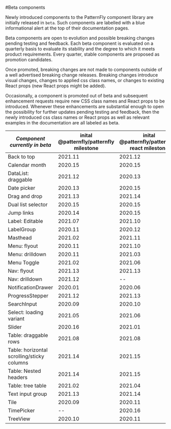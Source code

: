 #Beta components

Newly introduced components to the PatternFly component library are 
initially released in `beta`. Such components are labelled with a blue informational alert at the top of their documentation pages.

Beta components are open to evolution and possible breaking changes 
pending testing and feedback. Each beta component is evaluated on a quarterly basis to evaluate its stability
and the degree to which it meets product requirements. Every quarter, stable
components are proposed as promotion candidates. 

Once promoted, breaking changes are not made to components outside of a well advertised 
breaking change releases. Breaking changes introduce visual changes, changes to applied css 
class names, or changes to existing React props (new React props might be added).

Occasionally, a component is promoted out of beta and subsequent enhancement requests require new CSS class names
and React props to be introduced. Whenever these enhancements are substantial enough to open the possibility
for further updates pending testing and feedback, then the newly introduced css class names or React props 
as well as relevant examples in the documentation are all labeled as beta.

| *Component currently in beta* | inital @patternfly/patternfly milestone | inital @patternfly/patternfly-react milestone |
| ----------------------------| ----------------------------------------| ----------------------------------------------|
| Back to top | 2021.11 | 2021.12 |
| Calendar month | 2020.15 | 2020.15 |
| DataList: draggable | 2021.12 | 2020.13 |
| Date picker | 2020.13 | 2020.15 |
| Drag and drop | 2021.13 | 2021.14 |
| Dual list selector | 2020.15 | 2020.15 |
| Jump links | 2020.14 | 2020.15 |
| Label: Editable | 2021.07 | 2021.10 |
| LabelGroup | 2020.11 | 2020.12 |
| Masthead | 2021.02 | 2021.11 |
| Menu: flyout | 2020.11 | 2021.10 |
| Menu: drilldown | 2020.11 | 2021.03 |
| Menu Toggle | 2021.02 | 2021.06 |
| Nav: flyout | 2021.13 | 2021.13 |
| Nav: drilldown | 2021.12 | --
| NotificationDrawer | 2020.01 | 2020.06 |
| ProgressStepper | 2021.12 | 2021.13 |
| SearchInput | 2020.09 | 2020.10 |
| Select: loading variant | 2021.05 | 2021.06 |
| Slider | 2020.16 | 2021.01 |
| Table: draggable rows | 2021.08 | 2021.08 |
| Table: horizontal scrolling/sticky columns | 2021.14 | 2021.15 | 
| Table: Nested headers | 2021.14 | 2021.15 |
| Table: tree table | 2021.02 | 2021.04 |
| Text input group | 2021.13 | 2021.14 |
| Tile | 2020.09 | 2020.11 |
| TimePicker | -- | 2020.16 |
| TreeView | 2020.10 | 2020.11 |


